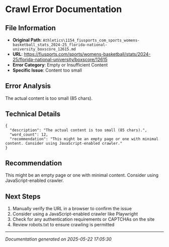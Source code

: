 # Crawl Error Documentation

## File Information
- **Original Path**: `Athletics\1154_fiusports_com_sports_womens-basketball_stats_2024-25_florida-national-university_boxscore_12615.md`
- **URL**: https://fiusports.com/sports/womens-basketball/stats/2024-25/florida-national-university/boxscore/12615
- **Error Category**: Empty or Insufficient Content
- **Specific Issue**: Content too small

## Error Analysis
The actual content is too small (85 chars).

## Technical Details
```
{
  "description": "The actual content is too small (85 chars).",
  "word_count": 12,
  "recommendation": "This might be an empty page or one with minimal content. Consider using JavaScript-enabled crawler."
}
```

## Recommendation
This might be an empty page or one with minimal content. Consider using JavaScript-enabled crawler.

## Next Steps
1. Manually verify the URL in a browser to confirm the issue
2. Consider using a JavaScript-enabled crawler like Playwright
3. Check for any authentication requirements or CAPTCHAs on the site
4. Review robots.txt to ensure crawling is permitted

---
*Documentation generated on 2025-05-22 17:05:30*
